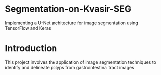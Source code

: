 # Segmentation-on-Kvasir-SEG
Implementing a U-Net architecture for image segmentation using TensorFlow and Keras

# Introduction
This project involves the application of image segmentation techniques to identify and delineate polyps from gastrointestinal tract images
